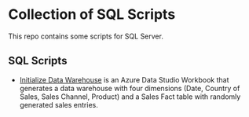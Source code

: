 # Collection of SQL Scripts

This repo contains some scripts for SQL Server.

## SQL Scripts

- [Initialize Data Warehouse](https://github.com/schenkfab/sqltools/sqlscripts/InitializeDataWarehouse.ipynb) is an Azure Data Studio Workbook that generates a data warehouse with four dimensions (Date, Country of Sales, Sales Channel, Product) and a Sales Fact table with randomly generated sales entries.
